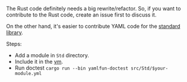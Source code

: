 The Rust code definitely needs a big rewrite/refactor. So, if you want to
contribute to the Rust code, create an issue first to discuss it.

On the other hand, it's easier to contribute YAML code for the
[standard library](https://github.com/sayanarijit/yamlfun/tree/main/src/Std).

Steps:

- Add a module in `Std` directory.
- Include it in the [vm](https://github.com/sayanarijit/yamlfun/tree/main/src/vm.rs).
- Run doctest `cargo run --bin yamlfun-doctest src/Std/$your-module.yml`
